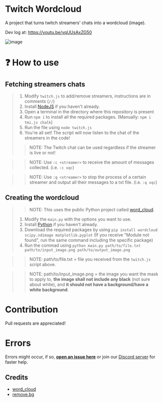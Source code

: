 # Twitch Wordcloud
A project that turns twitch streamers' chats into a wordcloud (image).

Dev log at: https://youtu.be/yqUUsAxZG50

![image](https://user-images.githubusercontent.com/69168154/214057700-b4fcbcac-4686-4619-b059-0d6ea8073c34.png)

# ❓ How to use
## Fetching streamers chats
> 1. Modify `twitch.js` to add/remove streamers, instructions are in comments (`//`)
> 2. Install [NodeJS](https://nodejs.org/en/) if you haven't already.
> 3. Open a terminal in the directory where this repository is present
> 4. Run `npm i` to install all the required packages. (Manually: `npm i tmi.js chalk`)
> 5. Run the file using `node twitch.js`
> 6. You're all set! The script will now listen to the chat of the streamers in the code!
>> NOTE: The Twitch chat can be used regardless if the streamer is live or not!

>> NOTE: Use `:c <streamer>` to receive the amount of messages collected. (i.e. `:c xqc`)

>> NOTE: Use `:q <streamer>` to stop the process of a certain streamer and output all their messages to a txt file. (i.e. `:q xqc`)

## Creating the wordcloud
>> NOTE: This uses the public Python project called [word_cloud](https://github.com/amueller/word_cloud).
> 1. Modify the `main.py` with the options you want to use.
> 2. Install [Python](https://www.python.org/) if you haven't already.
> 3. Download the required packages by using `pip install wordcloud scipy.ndimage matplotlib.pyplot` (If you receive "Module not found", run the same command including the specific package)
> 4. Run the commad using `python main.py path/to/file.txt path/to/input_image.png path/to/output_image.png`

>> NOTE: path/to/file.txt = file you received from the `twitch.js` script above.

>> NOTE: path/to/input_image.png = the image you want the mask to apply to, **the image shall not include any black** (not sure about white), and **it should not have a background/have a white background**.

# Contribution
Pull requests are appreciated!

# Errors

Errors might occur, if so, [**open an issue here**](https://github.com/face-hh/twitch-wordcloud/issues/new) or join our [Discord server](https://discord.gg/W98yWga6YK) for faster help.
## Credits

- [word_cloud](https://github.com/amueller/word_cloud)
- [remove.bg](https://remove.bg)
